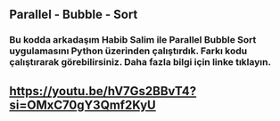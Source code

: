 ## Parallel - Bubble - Sort

### Bu kodda arkadaşım Habib Salim ile Parallel Bubble Sort uygulamasını Python üzerinden çalıştırdık. Farkı kodu çalıştırarak görebilirsiniz.  Daha fazla bilgi için linke tıklayın.
## https://youtu.be/hV7Gs2BBvT4?si=OMxC70gY3Qmf2KyU 
